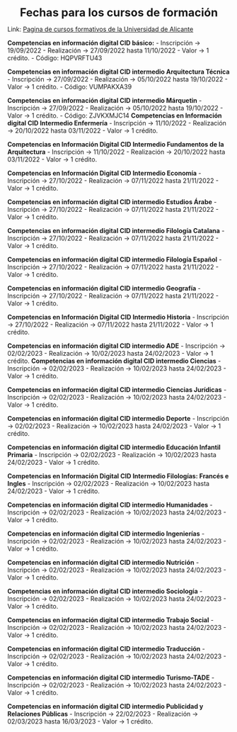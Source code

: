 <center style="font-weight: bold; font-size: 25 ">Fechas para los cursos de formación</center>

Link: [Pagina de cursos formativos de la Universidad de Alicante](https://web.ua.es/es/continua/catalogo-de-cursos-de-especializacion-y-actividades-academicas.html?rama=6&moda=0&ButFiltrar=Aplicar+Filtros)

**Competencias en información digital CID básico:**
	- Inscripción -> 19/09/2022
	- Realización -> 27/09/2022 hasta 11/10/2022
	- Valor -> 1 crédito.
	- Código: HQPVRFTU43

**Competencias en información digital CID intermedio Arquitectura Técnica**
	- Inscripción -> 27/09/2022
	- Realización -> 05/10/2022 hasta 19/10/2022
	- Valor -> 1 crédito.
	- Código: VUMPAKXA39

**Competencias en información digital CID intermedio Márquetin**
	- Inscripción -> 27/09/2022
	- Realización -> 05/10/2022 hasta 19/10/2022
	- Valor -> 1 crédito.
	- Código: ZJVKXMJC14
**Competencias en Información digital CID Intermedio Enfermería**
	- Inscripción -> 11/10/2022
	- Realización -> 20/10/2022 hasta 03/11/2022
	- Valor -> 1 crédito.

**Competencias en Información Digital CID Intermedio Fundamentos de la Arquitectura**
	- Inscripción -> 11/10/2022
	- Realización -> 20/10/2022 hasta 03/11/2022
	- Valor -> 1 crédito.

**Competencias en Información Digital CID Intermedio Economía**
	- Inscripción -> 27/10/2022
	- Realización -> 07/11/2022 hasta 21/11/2022
	- Valor -> 1 crédito.

**Competencias en información digital CID intermedio Estudios Árabe**
	- Inscripción -> 27/10/2022
	- Realización -> 07/11/2022 hasta 21/11/2022
	- Valor -> 1 crédito.

**Competencias en información digital CID intermedio Filología Catalana**
	- Inscripción -> 27/10/2022
	- Realización -> 07/11/2022 hasta 21/11/2022
	- Valor -> 1 crédito.

**Competencias en información digital CID intermedio Filología Español**
	- Inscripción -> 27/10/2022
	- Realización -> 07/11/2022 hasta 21/11/2022
	- Valor -> 1 crédito.

**Competencias en información digital CID intermedio Geografía**
	- Inscripción -> 27/10/2022
	- Realización -> 07/11/2022 hasta 21/11/2022
	- Valor -> 1 crédito.

**Competencias en Información Digital CID Intermedio Historia**
	- Inscripción -> 27/10/2022
	- Realización -> 07/11/2022 hasta 21/11/2022
	- Valor -> 1 crédito.

**Competencias en información digital CID intermedio ADE**
	- Inscripción -> 02/02/2023
	- Realización -> 10/02/2023 hasta 24/02/2023
	- Valor -> 1 crédito.
**Competencias en información digital CID intermedio Ciencias**
	- Inscripción -> 02/02/2023
	- Realización -> 10/02/2023 hasta 24/02/2023
	- Valor -> 1 crédito.

**Competencias en información digital CID intermedio Ciencias Jurídicas**
	- Inscripción -> 02/02/2023
	- Realización -> 10/02/2023 hasta 24/02/2023
	- Valor -> 1 crédito.

**Competencias en información digital CID intermedio Deporte**
	- Inscripción -> 02/02/2023
	- Realización -> 10/02/2023 hasta 24/02/2023
	- Valor -> 1 crédito.

**Competencias en información digital CID intermedio Educación Infantil Primaria**
	- Inscripción -> 02/02/2023
	- Realización -> 10/02/2023 hasta 24/02/2023
	- Valor -> 1 crédito.

**Competencias en Información Digital CID Intermedio Filologías: Francés e Ingles**
	- Inscripción -> 02/02/2023
	- Realización -> 10/02/2023 hasta 24/02/2023
	- Valor -> 1 crédito.

**Competencias en información digital CID intermedio Humanidades**
	- Inscripción -> 02/02/2023
	- Realización -> 10/02/2023 hasta 24/02/2023
	- Valor -> 1 crédito.

**Competencias en información digital CID intermedio Ingenierías**
	- Inscripción -> 02/02/2023
	- Realización -> 10/02/2023 hasta 24/02/2023
	- Valor -> 1 crédito.

**Competencias en información digital CID intermedio Nutrición**
	- Inscripción -> 02/02/2023
	- Realización -> 10/02/2023 hasta 24/02/2023
	- Valor -> 1 crédito.

**Competencias en información digital CID intermedio Sociología**
	- Inscripción -> 02/02/2023
	- Realización -> 10/02/2023 hasta 24/02/2023
	- Valor -> 1 crédito.

**Competencias en información digital CID intermedio Trabajo Social**
	- Inscripción -> 02/02/2023
	- Realización -> 10/02/2023 hasta 24/02/2023
	- Valor -> 1 crédito.

**Competencias en información digital CID intermedio Traducción**
	- Inscripción -> 02/02/2023
	- Realización -> 10/02/2023 hasta 24/02/2023
	- Valor -> 1 crédito.

**Competencias en información digital CID intermedio Turismo-TADE**
	- Inscripción -> 02/02/2023
	- Realización -> 10/02/2023 hasta 24/02/2023
	- Valor -> 1 crédito.

**Competencias en información digital CID intermedio Publicidad y Relaciones Públicas**
	- Inscripción -> 22/02/2023
	- Realización -> 02/03/2023 hasta 16/03/2023
	- Valor -> 1 crédito.

